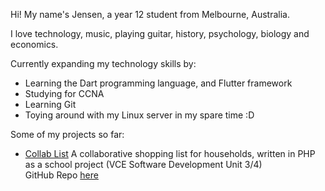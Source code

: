 Hi! My name's Jensen, a year 12 student from Melbourne, Australia.

I love technology, music, playing guitar, history, psychology, biology and economics.

Currently expanding my technology skills by:
- Learning the Dart programming language, and Flutter framework
- Studying for CCNA
- Learning Git
- Toying around with my Linux server in my spare time :D


Some of my projects so far:

- [Collab List](http://thetechclicks.com:80)
    A collaborative shopping list for households, written in PHP as a school project (VCE Software Development Unit 3/4) 
    <br>GitHub Repo [here](https://github.com/jensen-lloyd/CollabList)

